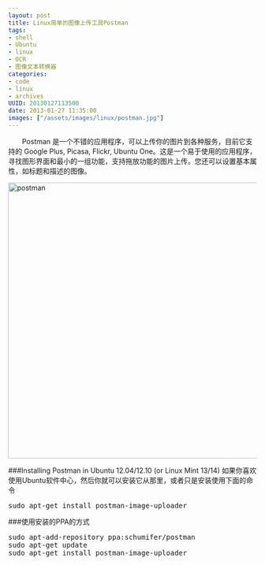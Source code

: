 ```yaml
--- 
layout: post
title: Linux简单的图像上传工具Postman
tags: 
- shell
- Ubuntu
- linux
- OCR
- 图像文本转换器
categories:
- code
- linux
- archives
UUID: 20130127113500
date: 2013-01-27 11:35:00
images: ["/assets/images/linux/postman.jpg"]
---
```


　　Postman 是一个不错的应用程序，可以上传你的图片到各种服务，目前它支持的 Google Plus, Picasa, Flickr, Ubuntu One。这是一个易于使用的应用程序，寻找图形界面和最小的一组功能，支持拖放功能的图片上传。您还可以设置基本属性，如标题和描述的图像。

<a href="{{site.static_url}}/assets/images/linux/postman.jpg" alt="postman" rel="prettyPhoto[{{page.UUID}}]">
<img src="{{site.static_url}}/assets/images/linux/postman.jpg" width="560px"  alt="postman" />
</a>

###Installing Postman in Ubuntu 12.04/12.10 (or Linux Mint 13/14)
如果你喜欢使用Ubuntu软件中心，然后你就可以安装它从那里，或者只是安装使用下面的命令
<pre id="bash">
sudo apt-get install postman-image-uploader
</pre>

###使用安装的PPA的方式
<pre id="bash">
sudo apt-add-repository ppa:schumifer/postman
sudo apt-get update
sudo apt-get install postman-image-uploader
</pre>




